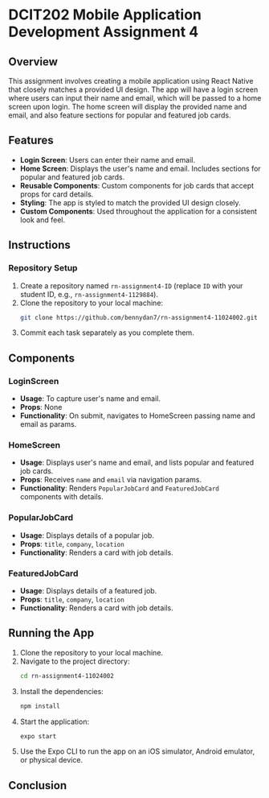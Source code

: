 # DCIT202 Mobile Application Development Assignment 4

## Overview

This assignment involves creating a mobile application using React Native that closely matches a provided UI design. The app will have a login screen where users can input their name and email, which will be passed to a home screen upon login. The home screen will display the provided name and email, and also feature sections for popular and featured job cards.

## Features

- **Login Screen**: Users can enter their name and email.
- **Home Screen**: Displays the user's name and email. Includes sections for popular and featured job cards.
- **Reusable Components**: Custom components for job cards that accept props for card details.
- **Styling**: The app is styled to match the provided UI design closely.
- **Custom Components**: Used throughout the application for a consistent look and feel.

## Instructions

### Repository Setup

1. Create a repository named `rn-assignment4-ID` (replace `ID` with your student ID, e.g., `rn-assignment4-1129884`).
2. Clone the repository to your local machine:
   ```bash
   git clone https://github.com/bennydan7/rn-assignment4-11024002.git
   ```
3. Commit each task separately as you complete them.

## Components

### LoginScreen

- **Usage**: To capture user's name and email.
- **Props**: None
- **Functionality**: On submit, navigates to HomeScreen passing name and email as params.

### HomeScreen

- **Usage**: Displays user's name and email, and lists popular and featured job cards.
- **Props**: Receives `name` and `email` via navigation params.
- **Functionality**: Renders `PopularJobCard` and `FeaturedJobCard` components with details.

### PopularJobCard

- **Usage**: Displays details of a popular job.
- **Props**: `title`, `company`, `location`
- **Functionality**: Renders a card with job details.

### FeaturedJobCard

- **Usage**: Displays details of a featured job.
- **Props**: `title`, `company`, `location`
- **Functionality**: Renders a card with job details.

<!-- ## Screenshots

Include screenshots of your app in different states (Login screen, Home screen with job cards). Here are placeholders for your actual screenshots:

![Login Screen](screenshots/login.png)
_Login Screen_

![Home Screen](screenshots/home.png)
_Home Screen_

![Popular Job Card](screenshots/popular_card.png)
_Popular Job Card_

![Featured Job Card](screenshots/featured_card.png)
_Featured Job Card_ -->

## Running the App

1. Clone the repository to your local machine.
2. Navigate to the project directory:
   ```bash
   cd rn-assignment4-11024002
   ```
3. Install the dependencies:
   ```bash
   npm install
   ```
4. Start the application:
   ```bash
   expo start
   ```
5. Use the Expo CLI to run the app on an iOS simulator, Android emulator, or physical device.

## Conclusion
